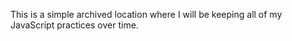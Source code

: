 This is a simple archived location where I will be keeping all of my JavaScript practices over time.
